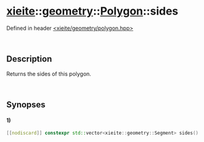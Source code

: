 # [xieite](../../../../../xieite.md)\:\:[geometry](../../../../../geometry.md)\:\:[Polygon](../../../polygon.md)\:\:sides
Defined in header [<xieite/geometry/polygon.hpp>](../../../../../../include/xieite/geometry/polygon.hpp)

&nbsp;

## Description
Returns the sides of this polygon.

&nbsp;

## Synopses
#### 1)
```cpp
[[nodiscard]] constexpr std::vector<xieite::geometry::Segment> sides() const noexcept;
```
